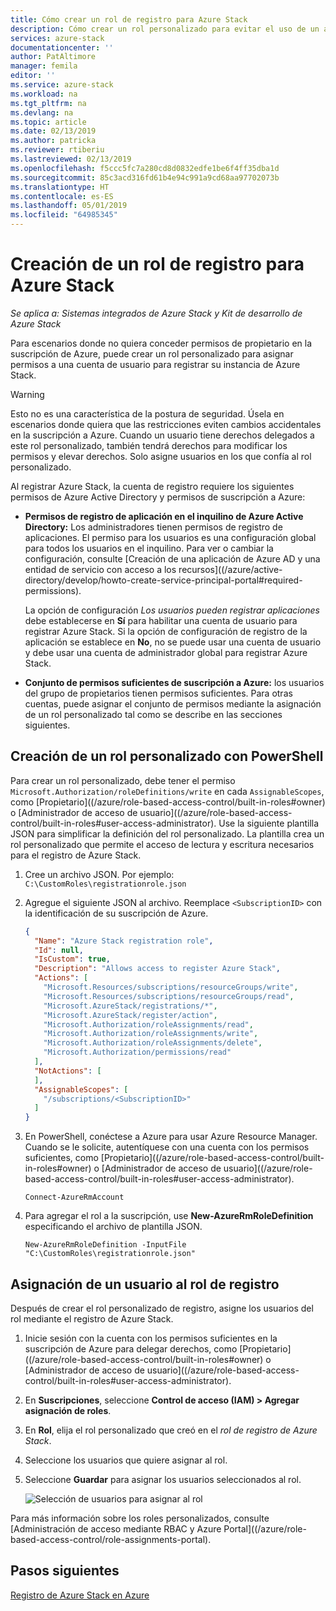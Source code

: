 ```yaml
---
title: Cómo crear un rol de registro para Azure Stack
description: Cómo crear un rol personalizado para evitar el uso de un administrador global para el registro.
services: azure-stack
documentationcenter: ''
author: PatAltimore
manager: femila
editor: ''
ms.service: azure-stack
ms.workload: na
ms.tgt_pltfrm: na
ms.devlang: na
ms.topic: article
ms.date: 02/13/2019
ms.author: patricka
ms.reviewer: rtiberiu
ms.lastreviewed: 02/13/2019
ms.openlocfilehash: f5ccc5fc7a280cd8d0832edfe1be6f4ff35dba1d
ms.sourcegitcommit: 85c3acd316fd61b4e94c991a9cd68aa97702073b
ms.translationtype: HT
ms.contentlocale: es-ES
ms.lasthandoff: 05/01/2019
ms.locfileid: "64985345"
---
```

# <a name="create-a-registration-role-for-azure-stack"></a>Creación de un rol de registro para Azure Stack

*Se aplica a: Sistemas integrados de Azure Stack y Kit de desarrollo de Azure Stack*

Para escenarios donde no quiera conceder permisos de propietario en la suscripción de Azure, puede crear un rol personalizado para asignar permisos a una cuenta de usuario para registrar su instancia de Azure Stack.

> [!WARNING]
> Esto no es una característica de la postura de seguridad. Úsela en escenarios donde quiera que las restricciones eviten cambios accidentales en la suscripción a Azure. Cuando un usuario tiene derechos delegados a este rol personalizado, también tendrá derechos para modificar los permisos y elevar derechos. Solo asigne usuarios en los que confía al rol personalizado.

Al registrar Azure Stack, la cuenta de registro requiere los siguientes permisos de Azure Active Directory y permisos de suscripción a Azure:

* **Permisos de registro de aplicación en el inquilino de Azure Active Directory:** Los administradores tienen permisos de registro de aplicaciones. El permiso para los usuarios es una configuración global para todos los usuarios en el inquilino. Para ver o cambiar la configuración, consulte [Creación de una aplicación de Azure AD y una entidad de servicio con acceso a los recursos]((/azure/active-directory/develop/howto-create-service-principal-portal#required-permissions).

    La opción de configuración *Los usuarios pueden registrar aplicaciones* debe establecerse en **Sí** para habilitar una cuenta de usuario para registrar Azure Stack. Si la opción de configuración de registro de la aplicación se establece en **No**, no se puede usar una cuenta de usuario y debe usar una cuenta de administrador global para registrar Azure Stack.

* **Conjunto de permisos suficientes de suscripción a Azure:** los usuarios del grupo de propietarios tienen permisos suficientes. Para otras cuentas, puede asignar el conjunto de permisos mediante la asignación de un rol personalizado tal como se describe en las secciones siguientes.

## <a name="create-a-custom-role-using-powershell"></a>Creación de un rol personalizado con PowerShell

Para crear un rol personalizado, debe tener el permiso `Microsoft.Authorization/roleDefinitions/write` en cada `AssignableScopes`, como [Propietario]((/azure/role-based-access-control/built-in-roles#owner) o [Administrador de acceso de usuario]((/azure/role-based-access-control/built-in-roles#user-access-administrator). Use la siguiente plantilla JSON para simplificar la definición del rol personalizado. La plantilla crea un rol personalizado que permite el acceso de lectura y escritura necesarios para el registro de Azure Stack.

1. Cree un archivo JSON. Por ejemplo: `C:\CustomRoles\registrationrole.json`
2. Agregue el siguiente JSON al archivo. Reemplace `<SubscriptionID>` con la identificación de su suscripción de Azure.

    ```json
    {
      "Name": "Azure Stack registration role",
      "Id": null,
      "IsCustom": true,
      "Description": "Allows access to register Azure Stack",
      "Actions": [
        "Microsoft.Resources/subscriptions/resourceGroups/write",
        "Microsoft.Resources/subscriptions/resourceGroups/read",
        "Microsoft.AzureStack/registrations/*",
        "Microsoft.AzureStack/register/action",
        "Microsoft.Authorization/roleAssignments/read",
        "Microsoft.Authorization/roleAssignments/write",
        "Microsoft.Authorization/roleAssignments/delete",
        "Microsoft.Authorization/permissions/read"
      ],
      "NotActions": [
      ],
      "AssignableScopes": [
        "/subscriptions/<SubscriptionID>"
      ]
    }
    ```

3. En PowerShell, conéctese a Azure para usar Azure Resource Manager. Cuando se le solicite, autentíquese con una cuenta con los permisos suficientes, como [Propietario]((/azure/role-based-access-control/built-in-roles#owner) o [Administrador de acceso de usuario]((/azure/role-based-access-control/built-in-roles#user-access-administrator).

    ```azurepowershell
    Connect-AzureRmAccount
    ```

4. Para agregar el rol a la suscripción, use **New-AzureRmRoleDefinition** especificando el archivo de plantilla JSON.

    ``` azurepowershell
    New-AzureRmRoleDefinition -InputFile "C:\CustomRoles\registrationrole.json"
    ```

## <a name="assign-a-user-to-registration-role"></a>Asignación de un usuario al rol de registro

Después de crear el rol personalizado de registro, asigne los usuarios del rol mediante el registro de Azure Stack.

1. Inicie sesión con la cuenta con los permisos suficientes en la suscripción de Azure para delegar derechos, como [Propietario]((/azure/role-based-access-control/built-in-roles#owner) o [Administrador de acceso de usuario]((/azure/role-based-access-control/built-in-roles#user-access-administrator).
2. En **Suscripciones**, seleccione **Control de acceso (IAM) > Agregar asignación de roles**.
3. En **Rol**, elija el rol personalizado que creó en el *rol de registro de Azure Stack*.
4. Seleccione los usuarios que quiere asignar al rol.
5. Seleccione **Guardar** para asignar los usuarios seleccionados al rol.

    ![Selección de usuarios para asignar al rol](media/azure-stack-registration-role/assign-role.png)

Para más información sobre los roles personalizados, consulte [Administración de acceso mediante RBAC y Azure Portal]((/azure/role-based-access-control/role-assignments-portal).

## <a name="next-steps"></a>Pasos siguientes

[Registro de Azure Stack en Azure](azure-stack-registration.md)

